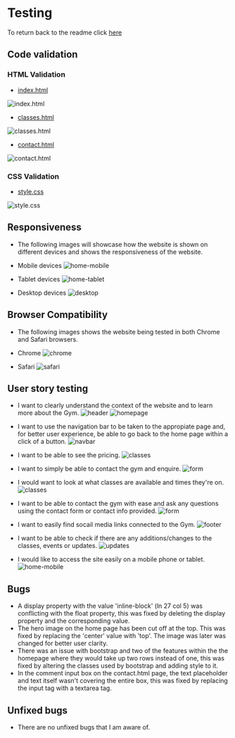 # Testing

To return back to the readme click [here](README.md)

## Code validation

### HTML Validation

- [index.html](https://validator.w3.org/nu/?doc=https://joshfreeman00.github.io/GymFit/index.html)

![index.html](docs/testing/index-validation.png)

- [classes.html](https://validator.w3.org/nu/?doc=https://joshfreeman00.github.io/GymFit/classes.html)

![classes.html](docs/testing/classes-validation.png)

- [contact.html](https://validator.w3.org/nu/?doc=https://joshfreeman00.github.io/GymFit/contact.html)

![contact.html](docs/testing/contact-validation.png)

### CSS Validation

- [style.css](https://jigsaw.w3.org/css-validator/validator?uri=https%3A%2F%2Fjoshfreeman00.github.io%2FGymFit)

![style.css](docs/testing/css-validation.png)

## Responsiveness

* The following images will showcase how the website is shown on different devices and shows the responsiveness of the website.

- Mobile devices
    ![home-mobile](docs/testing/mobile-chrome.png)

- Tablet devices
    ![home-tablet](docs/testing/tablet-chrome.png)

- Desktop devices
    ![desktop](docs/testing/desktop-chrome.png)


## Browser Compatibility

* The following images shows the website being tested in both Chrome and Safari browsers.

- Chrome
    ![chrome](docs/testing/desktop-chrome.png)

- Safari
    ![safari](docs/testing/desktop-safari.png)

## User story testing

* I want to clearly understand the context of the website and to learn more about the Gym.
![header](docs/testing/header.png)
![homepage](docs/testing/homepage.png)

* I want to use the navigation bar to be taken to the appropiate page and, for better user experience, be able to go back to the home page within a click of a button.
![navbar](docs/testing/navbar.png)

* I want to be able to see the pricing.
![classes](docs/testing/prices.png)

* I want to simply be able to contact the gym and enquire.
![form](docs/testing/contact.png)

* I would want to look at what classes are available and times they're on.
![classes](docs/testing/classes.png)

* I want to be able to contact the gym with ease and ask any questions using the contact form or contact info provided.
![form](docs/testing/contact.png)

* I want to easily find socail media links connected to the Gym.
![footer](docs/testing/footer.png)

* I want to be able to check if there are any additions/changes to the classes, events or updates.
![updates](docs/testing/prices.png)

* I would like to access the site easily on a mobile phone or tablet.
![home-mobile](docs/testing/home-mobile.png)

## Bugs

* A display property with the value 'inline-block' (ln 27 col 5) was conflicting with the float property, this was fixed by deleting the display property and the corresponding value.
* The hero image on the home page has been cut off at the top. This was fixed by replacing the 'center' value with 'top'. The image was later was changed for better user clarity.
* There was an issue with bootstrap and two of the features within the the homepage where they would take up two rows instead of one, this was fixed by altering the classes used by bootstrap and adding style to it.
* In the comment input box on the contact.html page, the text placeholder and text itself wasn't covering the entire box, this was fixed by replacing the input tag with a textarea tag.

## Unfixed bugs

* There are no unfixed bugs that I am aware of.
